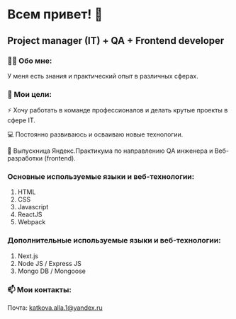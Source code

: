 # Всем привет! 👋

## Project manager (IT) + QA + Frontend developer

### 👩‍💻 Обо мне:
У меня есть знания и практический опыт в различных сферах.

### 🎯 Мои цели:
⚡ Хочу работать в команде профессионалов и делать крутые проекты в сфере IT.

💻 Постоянно развиваюсь и осваиваю новые технологии.

📙 Выпускница Яндекс.Практикума по направлению QA инженера и Веб-разработки (frontend).

### Основные используемые языки и веб-технологии:
1. HTML
2. CSS
3. Javascript
4. ReactJS
5. Webpack
   
### Дополнительные используемые языки и веб-технологии:
1. Next.js
2. Node JS / Express JS
3. Mongo DB / Mongoose

### 📫 Мои контакты:
Почта: katkova.alla.1@yandex.ru

<!--
**Alla-Katkova/Alla-Katkova** is a ✨ _special_ ✨ repository because its `README.md` (this file) appears on your GitHub profile.

Here are some ideas to get you started:

- 🔭 I’m currently working on ...
- 🌱 I’m currently learning ...
- 👯 I’m looking to collaborate on ...
- 🤔 I’m looking for help with ...
- 💬 Ask me about ...
- 📫 How to reach me: ...
- 😄 Pronouns: ...
- ⚡ Fun fact: ...
-->

